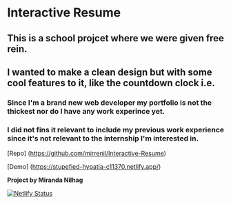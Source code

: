 # Interactive Resume

## This is a school projcet where we were given free rein.

## I wanted to make a clean design but with some cool features to it, like the countdown clock i.e.

### Since I'm a brand new web developer my portfolio is not the thickest nor do I have any work experince yet. 
### I did not fins it relevant to include my previous work experience since it's not relevant to the internship I'm interested in.

[Repo] (https://github.com/mirrenil/Interactive-Resume)

[Demo] (https://stupefied-hypatia-c11370.netlify.app/)

**Project by Miranda Nilhag**

[![Netlify Status](https://api.netlify.com/api/v1/badges/46382690-da6f-47d3-a365-f18b0aa0468c/deploy-status)](https://app.netlify.com/sites/stupefied-hypatia-c11370/deploys)
